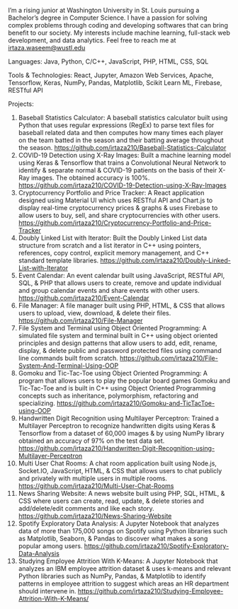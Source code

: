 I’m a rising junior at Washington University in St. Louis pursuing a Bachelor’s degree in Computer Science. I have a passion for solving complex problems through coding and developing softwares that can bring benefit to our society. My interests include machine learning, full-stack web development, and data analytics. Feel free to reach me at irtaza.waseem@wustl.edu

Languages: Java, Python, C/C++, JavaScript, PHP, HTML, CSS, SQL

Tools & Technologies: React, Jupyter, Amazon Web Services, Apache, Tensorflow, Keras, NumPy, Pandas, Matplotlib, Scikit Learn ML, Firebase, RESTful API

Projects:


1. Baseball Statistics Calculator: A baseball statistics calculator built using Python that uses regular expressions (RegEx) to parse text files for baseball related data and then computes how many times each player on the team batted in the season and their batting average throughout the season. https://github.com/irtaza210/Baseball-Statistics-Calculator
2. COVID-19 Detection using X-Ray Images: Built a machine learning model using Keras & Tensorflow that trains a Convolutional Neural Network to identify & separate normal & COVID-19 patients on the basis of their X-Ray images. The obtained accuracy is 100%. https://github.com/irtaza210/COVID-19-Detection-using-X-Ray-Images
3. Cryptocurrency Portfolio and Price Tracker: A React application designed using Material UI which uses RESTful API and Chart.js to display real-time cryptocurrency prices & graphs & uses Firebase to allow users to buy, sell, and share cryptocurrencies with other users. https://github.com/irtaza210/Cryptocurrency-Portfolio-and-Price-Tracker
4. Doubly Linked List with Iterator: Built the Doubly Linked List data structure from scratch and a list iterator in C++ using pointers, references, copy control, explicit memory management, and C++ standard template libraries. https://github.com/irtaza210/Doubly-Linked-List-with-Iterator
5. Event Calendar: An event calendar built using JavaScript, RESTful API, SQL, & PHP that allows users to create, remove and update individual and group calendar events and share events with other users. https://github.com/irtaza210/Event-Calendar
6. File Manager: A file manager built using PHP, HTML, & CSS that allows users to upload, view, download, & delete their files. https://github.com/irtaza210/File-Manager
7. File System and Terminal using Object Oriented Programming: A simulated file system and terminal built in C++ using object oriented principles and design patterns that allow users to add, edit, rename, display, & delete public and password protected files using command line commands built from scratch. https://github.com/irtaza210/File-System-And-Terminal-Using-OOP
8. Gomoku and Tic-Tac-Toe using Object Oriented Programming: A program that allows users to play the popular board games Gomoku and Tic-Tac-Toe and is built in C++ using Object Oriented Programming concepts such as inheritance, polymorphism, refactoring and specializing. https://github.com/irtaza210/Gomoku-and-TicTacToe-using-OOP
9. Handwritten Digit Recognition using Multilayer Perceptron: Trained a Multilayer Perceptron to recognize handwritten digits using Keras & Tensorflow from a dataset of 60,000 images & by using NumPy library obtained an accuracy of 97% on the test data set. https://github.com/irtaza210/Handwritten-Digit-Recognition-using-Multilayer-Perceptron
10. Multi User Chat Rooms: A chat room application built using Node.js, Socket.IO, JavaScript, HTML, & CSS that allows users to chat publicly and privately with multiple users in multiple rooms. https://github.com/irtaza210/Multi-User-Chat-Rooms
11. News Sharing Website: A news website built using PHP, SQL, HTML, & CSS where users can create, read, update, & delete stories and add/delete/edit comments and like each story. https://github.com/irtaza210/News-Sharing-Website
12. Spotify Exploratory Data Analysis: A Jupyter Notebook that analyzes data of more than 175,000 songs on Spotify using Python libraries such as Matplotlib, Seaborn, & Pandas to discover what makes a song popular among users. https://github.com/irtaza210/Spotify-Exploratory-Data-Analysis
13. Studying Employee Attrition With K-Means: A Jupyter Notebook that analyzes an IBM employee attrition dataset & uses k-means and relevant Python libraries such as NumPy, Pandas, & Matplotlib to identify patterns in employee attrition to suggest which areas an HR department should intervene in. https://github.com/irtaza210/Studying-Employee-Attrition-With-K-Means/

